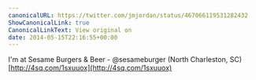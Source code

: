 ```yaml
---
canonicalURL: https://twitter.com/jmjordan/status/467066119531282432
ShowCanonicalLink: true
CanonicalLinkText: View original on
date: 2014-05-15T22:16:55+00:00
---
```

I'm at Sesame Burgers &amp; Beer - @sesameburger (North Charleston, SC) [http://4sq.com/1sxuuox](http://4sq.com/1sxuuox)